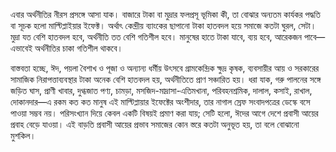 এবার অর্থনীতির নীরস প্রসঙ্গে আসা যাক। বাজারে টাকা বা মুদ্রার ফলপ্রসূ ভূমিকা কী, তা বোঝার অন্যতম কার্যকর পদ্ধতি বা সূচক হলো মাল্টিপ্লাইয়ার ইফেক্ট। অর্থাৎ কেন্দ্রীয় ব্যাংকের ছাপানো টাকা হাতবদল হয়ে সমাজে কতটা ঘুরল, সেটা। মুদ্রা যত বেশি হাতবদল হবে, অর্থনীতি তত বেশি গতিশীল হবে। মানুষের হাতে টাকা যাবে, ব্যয় হবে, আরেকজন পাবে—এভাবেই অর্থনীতির চাকা গতিশীল থাকবে।

বাস্তবতা হচ্ছে, ঈদ, পয়লা বৈশাখ ও পূজা ও অন্যান্য ধর্মীয় উৎসবে গ্রামকেন্দ্রিক ক্ষুদ্র কৃষক, ব্যবসায়ীর আয় ও সরকারের সামাজিক নিরাপত্তাব্যবস্থার টাকা অনেক বেশি হাতবদল হয়, অর্থনীতিতে প্রাণ সঞ্চারিত হয়। ধরা যাক, গরু পালনের সঙ্গে জড়িত ঘাস, প্রাণী খাবার, দুগ্ধজাত পণ্য, চামড়া, মসজিদ-মাদ্রাসা-এতিমখানা, পরিবহনশ্রমিক, দালাল, কসাই, রাখাল, দোকানদার—এ রকম কত কত মানুষ এই মাল্টিপ্লায়ার ইফেক্টের অংশীদার, তার নাগাল স্রেফ সংবাদপত্রের ডেস্কে বসে পাওয়া সম্ভব নয়। পরিসংখ্যান দিয়ে কেবল একটি বিষয়ই প্রমাণ করা যায়; সেটি হলো, ঈদের আগে দেশে প্রবাসী আয়ের প্রবাহ বেড়ে যাওয়া। এই বাড়তি প্রবাসী আয়ের প্রভাব সমাজের কোন স্তরে কতটা অনুভূত হয়, তা বলে বোঝানো মুশকিল।
